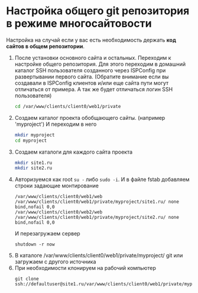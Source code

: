 # Настройка общего git репозитория в режиме многосайтовости

Настройка на случай если у вас есть необходимость держать **код сайтов в общем репозитории**.

1. После установки основного сайта и остальных. Переходим к настройке общего репозитория. Для этого переходим в домашний каталог SSH пользователя созданного через ISPConfig при развертывании первого сайта. (Обратите внимание если вы создавали в ISPConfig клиентов и/или еще сайта пути могут отличаться от примера. А так же будет отличаться логин SSH пользователя)
    ```bash
    cd /var/www/clients/client0/web1/private
    ```
2. Создаем каталог проекта обобщающего сайты. (например 'myproject') И переходим в него 
    ```bash
    mkdir myproject
    cd myproject
    ```
3. Создаем каталоги для каждого сайта проекта
    ```bash
    mkdir site1.ru
    mkdir site2.ru
    ```
4. Авторизуемся как root `su -` либо `sudo -i`. И в файле fstab добавляем строки задающие монтирование
    ```bush
    /var/www/clients/client0/web1/web /var/www/clients/client0/web1/private/myproject/site1.ru/ none bind,nofail 0,0
    /var/www/clients/client0/web2/web /var/www/clients/client0/web1/private/myproject/site2.ru/ none bind,nofail 0,0
    ```
    И перезагружаем сервер
    ```bush
    shutdown -r now
    ```
5. В каталоге /var/www/clients/client0/web1/private/myproject/ git или загружаем с другого источника
6. При необходимости клонируем на рабочий компьютер
    ```bush
    git clone ssh://defaultuser@site1.ru/var/www/clients/client0/web1/private/myproject
   ```



